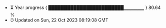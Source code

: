 - ⏳ Year progress { ████████████████████████▁▁▁▁▁▁ } 80.64 %
- ⏰ Updated on Sun, 22 Oct 2023 08:19:08 GMT

